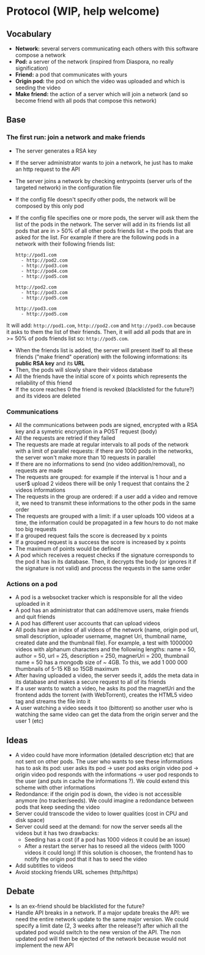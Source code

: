 # Protocol (WIP, help welcome)

## Vocabulary

  - **Network:** several servers communicating each others with this software compose a network
  - **Pod:** a server of the network (inspired from Diaspora, no really signification)
  - **Friend:** a pod that communicates with yours
  - **Origin pod:** the pod on which the video was uploaded and which is seeding the video
  - **Make friend:** the action of a server which will join a network (and so become friend with all pods that compose this network)

## Base

### The first run: join a network and make friends
  * The server generates a RSA key
  * If the server administrator wants to join a network, he just has to make an http request to the API
  * The server joins a network by checking entrypoints (server urls of the targeted network) in the configuration file
  * If the config file doesn't specify other pods, the network will be composed by this only pod
  * If the config file specifies one or more pods, the server will ask them the list of the pods in the network.
  The server will add in its friends list all pods that are in > 50% of all other pods friends list + the pods that are asked for the list. For example if there are the following pods in a network with their following friends list:

        http://pod1.com
          - http://pod2.com
          - http://pod3.com
          - http://pod4.com
          - http://pod5.com

        http://pod2.com
          - http://pod3.com
          - http://pod5.com

        http://pod3.com
          - http://pod5.com

  It will add: `http://pod1.com`, `http://pod2.com` and `http://pod3.com` because it asks to them the list of their friends. Then, it will add all pods that are in >= 50% of pods friends list so: `http://pod5.com`.
  * When the friends list is added, the server will present itself to all these friends ("make friend" operation) with the following informations: its **public RSA key** and its **URL**
  * Then, the pods will slowly share their videos database
  * All the friends have the initial score of x points which represents the reliability of this friend
  * If the score reaches 0 the friend is revoked (blacklisted for the future?) and its videos are deleted

### Communications
  * All the communications between pods are signed, encrypted with a RSA key and a symetric encryption in a POST request (body)
  * All the requests are retried if they failed
  * The requests are made at regular intervals to all pods of the network with a limit of parallel requests: if there are 1000 pods in the networks, the server won't make more than 10 requests in parallel
  * If there are no informations to send (no video addition/removal), no requests are made
  * The requests are grouped: for example if the interval is 1 hour and a user$ upload 2 videos there will be only 1 request that contains the 2 videos informations
  * The requests in the group are ordered: if a user add a video and remove it, we need to transmit these informations to the other pods in the same order
  * The requests are grouped with a limit: if a user uploads 100 videos at a time, the information could be propagated in a few hours to do not make too big requests
  * If a grouped request fails the score is decreased by x points
  * If a grouped request is a success the score is increased by x points
  * The maximum of points would be defined
  * A pod which receives a request checks if the signature corresponds to the pod it has in its database. Then, it decrypts the body (or ignores it if the signature is not valid) and process the requests in the same order

### Actions on a pod
  * A pod is a websocket tracker which is responsible for all the video uploaded in it
  * A pod has an administrator that can add/remove users, make friends and quit friends
  * A pod has different user accounts that can upload videos
  * All pods have an index of all videos of the network (name, origin pod url, small description, uploader username, magnet Uri, thumbnail name, created date and the thumbnail file). For example, a test with 1000000 videos with alphanum characters and the following lengths: name = 50, author = 50, url = 25, description = 250, magnerUri = 200, thumbnail name = 50 has a mongodb size of ~ 4GB. To this, we add 1 000 000 thumbnails of 5-15 KB so 15GB maximum
  * After having uploaded a video, the server seeds it, adds the meta data in its database and makes a secure request to all of its friends
  * If a user wants to watch a video, he asks its pod the magnetUri and the frontend adds the torrent (with WebTorrent), creates the HTML5 video tag and streams the file into it
  * A user watching a video seeds it too (bittorent) so another user who is watching the same video can get the data from the origin server and the user 1 (etc)

## Ideas

  * A video could have more information (detailed description etc) that are not sent on other pods. The user who wants to see these informations has to ask its pod:
   user asks its pod -> user pod asks origin video pod -> origin video pod responds with the informations -> user pod responds to the user (and puts in cache the informations ?). We could extend this scheme with other informations
  * Redondance: if the origin pod is down, the video is not accessible anymore (no tracker/seeds). We could imagine a redondance between pods that keep seeding the video
  * Server could transcode the video to lower qualities (cost in CPU and disk space)
  * Server could seed at the demand: for now the server seeds all the videos but it has two drawbacks:
    - Seeding has a cost (if a pod has 1000 videos it could be an issue)
    - After a restart the server has to reseed all the videos (with 1000 videos it could long)
  If this solution is choosen, the frontend has to notify the origin pod that it has to seed the video
  * Add subtitles to videos
  * Avoid stocking friends URL schemes (http/https)

## Debate

  * Is an ex-friend should be blacklisted for the future?
  * Handle API breaks in a network. If a major update breaks the API: we need the entire network update to the same major version. We could specify a limit date (2, 3 weeks after the release?) after which all the updated pod would switch to the new version of the API. The non updated pod will then be ejected of the network because would not implement the new API

